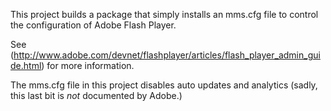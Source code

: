 This project builds a package that simply installs an mms.cfg file to control the configuration of Adobe Flash Player.

See (http://www.adobe.com/devnet/flashplayer/articles/flash_player_admin_guide.html) for more information.

The mms.cfg file in this project disables auto updates and analytics (sadly, this last bit is _not_ documented by Adobe.)
